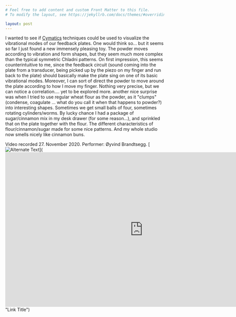 ```yaml
---
# Feel free to add content and custom Front Matter to this file.
# To modify the layout, see https://jekyllrb.com/docs/themes/#overriding-theme-defaults

layout: post
---
```


I wanted to see if [Cymatics](https://en.wikipedia.org/wiki/Cymatics) techniques could be used to visualize the vibrational modes of our feedback plates. One would think so... but it seems so far I just found a new immensely pleasing toy. The powder moves according to vibration and form shapes, but they seem much more complex than the typical symmetric Chladni patterns. On first impression, this seems counterintuitive to me, since the feedback circuit (sound coming into the plate from a transducer, being picked up by the piezo on my finger and run back to the plate) should basically make the plate sing on one of its basic vibrational modes. Moreover, I can sort of direct the powder to move around the plate according to how I move my finger. Nothing very precise, but we can notice a correlation.... yet to be explored more. another nice surprise was when I tried to use regular wheat flour as the powder, as it "clumps" (condense, coagulate ... what do you call it when that happens to powder?) into interesting shapes. Sometimes we get small balls of four, sometimes rotating cylinders/worms.  By lucky chance I had a package of sugar/cinnamon mix in my desk drawer (for some reason...), and sprinkled that on the plate together with the flour. The different characteristics of flour/cinnamon/sugar made for some nice patterns. And my whole studio now smells nicely like cinnamon buns.

Video recorded 27. November 2020. Performer: Øyvind Brandtsegg.
[![Alternate Text](../../../media/flour_full_2020_11_27_still.png)](<iframe width="871" height="490" src="https://www.youtube.com/embed/_8yQPSao19M" frameborder="0" allow="accelerometer; autoplay; clipboard-write; encrypted-media; gyroscope; picture-in-picture" allowfullscreen></iframe> "Link Title")
